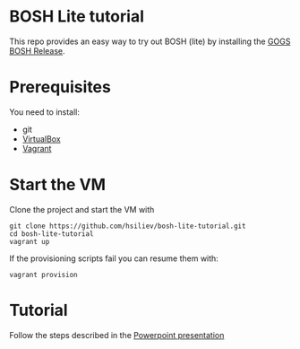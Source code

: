# BOSH Lite tutorial
This repo provides an easy way to try out BOSH (lite) by installing the [GOGS BOSH Release](https://github.com/cloudfoundry-community/gogs-boshrelease).

# Prerequisites

You need to install:
* git
* [VirtualBox](https://www.virtualbox.org)
* [Vagrant](https://www.vagrantup.com)

# Start the VM

Clone the project and start the VM with

```
git clone https://github.com/hsiliev/bosh-lite-tutorial.git
cd bosh-lite-tutorial
vagrant up
```

If the provisioning scripts fail you can resume them with:
```
vagrant provision
```

# Tutorial

Follow the steps described in the [Powerpoint presentation](https://github.com/hsiliev/bosh-lite-tutorial/blob/master/Tutorial.pptx)
